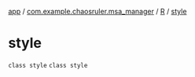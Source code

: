 [app](../../../index.md) / [com.example.chaosruler.msa_manager](../../index.md) / [R](../index.md) / [style](.)

# style

`class style`
`class style`